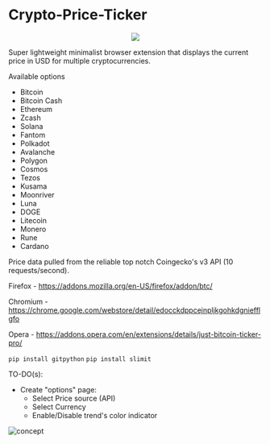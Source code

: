 # Crypto-Price-Ticker


<p align="center">
    <img src="https://gitlab.com/nfl0/crypto-price-ticker-extension/-/raw/master/Docs/Demo.gif">
</p>

Super lightweight minimalist browser extension that displays the current price in USD for multiple cryptocurrencies.

Available options

 - Bitcoin
 - Bitcoin Cash
 - Ethereum
 - Zcash
 - Solana
 - Fantom
 - Polkadot
 - Avalanche
 - Polygon
 - Cosmos
 - Tezos
 - Kusama
 - Moonriver
 - Luna
 - DOGE
 - Litecoin
 - Monero
 - Rune
 - Cardano

Price data pulled from the reliable top notch Coingecko's v3 API (10 requests/second).

Firefox - https://addons.mozilla.org/en-US/firefox/addon/btc/

Chromium - https://chrome.google.com/webstore/detail/edocckdppcejnpljkgohkdgniefflgfo

Opera - https://addons.opera.com/en/extensions/details/just-bitcoin-ticker-pro/


`pip install gitpython`
`pip install slimit`

TO-DO(s):

* Create "options" page:
    * Select Price source (API)
    * Select Currency
    * Enable/Disable trend's color indicator





![concept](https://gitlab.com/nfl0/crypto-price-ticker-extension/-/raw/master/Docs/Screenshot.png)
